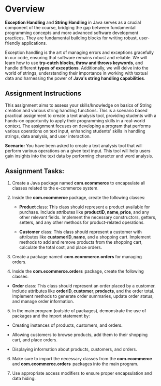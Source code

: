 # Overview
**Exception Handling** and **String Handling** in Java serves as a crucial component of the course, bridging the gap between fundamental programming concepts and more advanced software development practices. They are fundamental building blocks for writing robust, user-friendly applications.

Exception handling is the art of managing errors and exceptions gracefully in our code, ensuring that software remains robust and reliable. We will learn how to use **try-catch blocks, throw and throws keywords**, and handle different **types of exceptions**. Additionally, we will delve into the world of strings, understanding their importance in working with textual data and harnessing the power of **Java's string handling capabilities**.

## Assignment Instructions
This assignment aims to assess your skills/knowledge on basics of String creation and various string handling functions. This is a scenario based practical assignment to create a text analysis tool, providing students with a hands-on opportunity to apply their programming skills in a real-world context. The assignment focuses on developing a program that performs various operations on text input, enhancing students' skills in handling strings, data analysis, and user interaction. 

**Scenario:** You have been asked to create a text analysis tool that will perform various operations on a given text input. This tool will help users gain insights into the text data by performing character and word analysis.  

## Assignment Tasks:

1. Create a Java package named **com.ecommerce** to encapsulate all classes related to the e-commerce system.  

2. Inside the **com.ecommerce** package, create the following classes:
    - **Product** class: This class should represent a product available for purchase. Include attributes like **productID**, **name**, **price**, and any other relevant fields. Implement the necessary constructors, getters, setters, and any other methods for product-related operations.

    - **Customer** class: This class should represent a customer with attributes like **customerID**, **name**, and a shopping cart. Implement methods to add and remove products from the shopping cart, calculate the total cost, and place orders.  

3. Create a package named  **com.ecommerce.orders** for managing orders. 

4. Inside the **com.ecommerce.orders**  package, create the following classes:
  - **Order** class: This class should represent an order placed by a customer. Include attributes like **orderID**, **customer**, **products**, and the order total. Implement methods to generate order summaries, update order status, and manage order information.  

5. In the main program (outside of packages), demonstrate the use of packages and the import statement by:  
  - Creating instances of products, customers, and orders.  

  - Allowing customers to browse products, add them to their shopping cart, and place orders.  

  - Displaying information about products, customers, and orders.  

6. Make sure to import the necessary classes from the **com.ecommerce** and **com.ecommerce.orders**  packages into the main program.  

7. Use appropriate access modifiers to ensure proper encapsulation and data hiding.  
